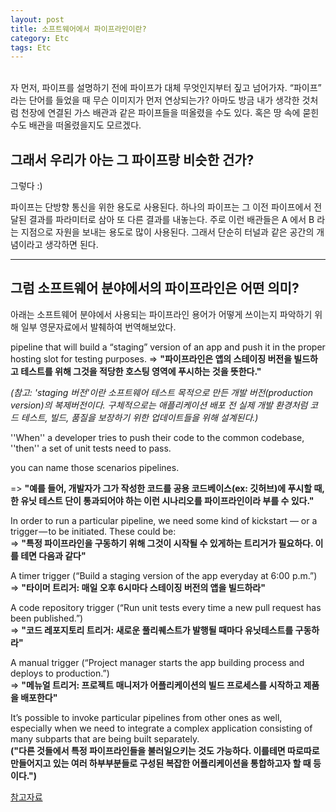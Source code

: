 ```yaml
---
layout: post
title: 소프트웨어에서 파이프라인이란?
category: Etc
tags: Etc
---
```


<br>
자 먼저, 파이프를 설명하기 전에 파이프가 대체 무엇인지부터 짚고 넘어가자. “파이프” 라는 단어를 들었을 때 무슨 이미지가 먼저 연상되는가? 아마도 방금 내가 생각한 것처럼 천장에 연결된 가스 배관과 같은 파이프들을 떠올렸을 수도 있다. 혹은 땅 속에 묻힌 수도 배관을 떠올렸을지도 모르겠다.

## 그래서 우리가 아는 그 파이프랑 비슷한 건가?

그렇다 :)

파이프는 단방향 통신을 위한 용도로 사용된다. 하나의 파이프는 그 이전 파이프에서 전달된 결과를 파라미터로 삼아 또 다른 결과를 내놓는다.
주로 이런 배관들은 A 에서 B 라는 지점으로 자원을 보내는 용도로 많이 사용된다. 그래서 단순히 터널과 같은 공간의 개념이라고 생각하면 된다.

---

## 그럼 소프트웨어 분야에서의 파이프라인은 어떤 의미?

아래는 소프트웨어 분야에서 사용되는 파이프라인 용어가 어떻게 쓰이는지 파악하기 위해 일부 영문자료에서 발췌하여 번역해보았다.

pipeline that will build a “staging” version of an app and push it in the proper hosting slot for testing purposes.
=> **"파이프라인은 앱의 스테이징 버전을 빌드하고 테스트를 위해 그것을 적당한 호스팅 영역에 푸시하는 것을 뜻한다."**

_(참고: 'staging 버전'이란 소프트웨어 테스트 목적으로 만든 개발 버전(production version)의 복제버전이다. 구체적으로는 애플리케이션 배포 전 실제 개발 환경처럼 코드 테스트, 빌드, 품질을 보장하기 위한 업데이트들을 위해 설계된다.)_

''When'' a developer tries to push their code to the common codebase,<br>
''then'' a set of unit tests need to pass.

you can name those scenarios pipelines.

=> **"예를 들어, 개발자가 그가 작성한 코드를 공용 코드베이스(ex: 깃허브)에 푸시할 때, 한 유닛 테스트 단이 통과되어야 하는 이런 시나리오를 파이프라인이라 부를 수 있다."**

In order to run a particular pipeline, we need some kind of kickstart — or a trigger — to be initiated. These could be: <br>
=> **"특정 파이프라인을 구동하기 위해 그것이 시작될 수 있게하는 트리거가 필요하다. 이를 테면 다음과 같다"**

A timer trigger (“Build a staging version of the app everyday at 6:00 p.m.”)<br>
=> **"타이머 트리거: 매일 오후 6시마다 스테이징 버전의 앱을 빌드하라"**

A code repository trigger (“Run unit tests every time a new pull request has been published.”)<br>
=> **"코드 레포지토리 트리거: 새로운 풀리퀘스트가 발행될 때마다 유닛테스트를 구동하라"**

A manual trigger (“Project manager starts the app building process and deploys to production.”)<br>
=> **"메뉴얼 트리거: 프로젝트 매니저가 어플리케이션의 빌드 프로세스를 시작하고 제품을 배포한다"**

It’s possible to invoke particular pipelines from other ones as well, especially when we need to integrate a complex application consisting of many subparts that are being built separately.<br>
**("다른 것들에서 특정 파이프라인들을 불러일으키는 것도 가능하다. 이를테면 따로따로 만들어지고 있는 여러 하부부분들로 구성된 복잡한 어플리케이션을 통합하고자 할 때 등이다.")**

[참고자료](https://blog.logrocket.com/from-front-end-developer-to-a-devops-an-intro-to-ci-cd-7a8a8713fb34/)
